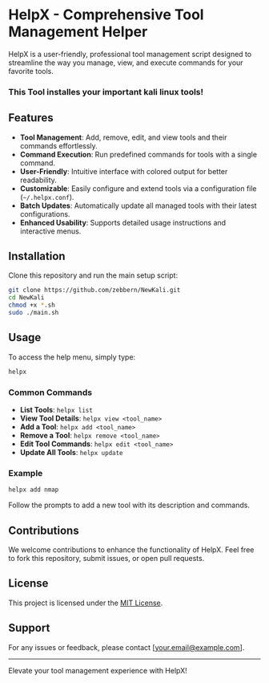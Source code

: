 # HelpX - Comprehensive Tool Management Helper

HelpX is a user-friendly, professional tool management script designed to streamline the way you manage, view, and execute commands for your favorite tools. 

### This Tool installes your important kali linux tools!

## Features

- **Tool Management**: Add, remove, edit, and view tools and their commands effortlessly.
- **Command Execution**: Run predefined commands for tools with a single command.
- **User-Friendly**: Intuitive interface with colored output for better readability.
- **Customizable**: Easily configure and extend tools via a configuration file (`~/.helpx.conf`).
- **Batch Updates**: Automatically update all managed tools with their latest configurations.
- **Enhanced Usability**: Supports detailed usage instructions and interactive menus.

## Installation

Clone this repository and run the main setup script:

```bash
git clone https://github.com/zebbern/NewKali.git
cd NewKali
chmod +x *.sh
sudo ./main.sh
```

## Usage

To access the help menu, simply type:

```bash
helpx
```

### Common Commands

- **List Tools**: `helpx list`
- **View Tool Details**: `helpx view <tool_name>`
- **Add a Tool**: `helpx add <tool_name>`
- **Remove a Tool**: `helpx remove <tool_name>`
- **Edit Tool Commands**: `helpx edit <tool_name>`
- **Update All Tools**: `helpx update`

### Example

```bash
helpx add nmap
```
Follow the prompts to add a new tool with its description and commands.

## Contributions

We welcome contributions to enhance the functionality of HelpX. Feel free to fork this repository, submit issues, or open pull requests.

## License

This project is licensed under the [MIT License](LICENSE).

## Support

For any issues or feedback, please contact [your.email@example.com].

---

Elevate your tool management experience with HelpX!
